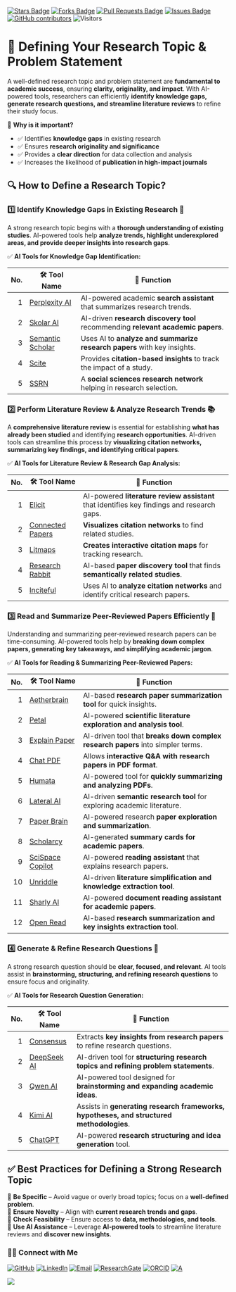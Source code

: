<a href="https://github.com/drshahizan/short-course/stargazers"><img src="https://img.shields.io/github/stars/drshahizan/short-course" alt="Stars Badge"/></a>
<a href="https://github.com/drshahizan/short-course/network/members"><img src="https://img.shields.io/github/forks/drshahizan/short-course" alt="Forks Badge"/></a>
<a href="https://github.com/drshahizan/short-course/pulls"><img src="https://img.shields.io/github/issues-pr/drshahizan/short-course" alt="Pull Requests Badge"/></a>
<a href="https://github.com/drshahizan/short-course"><img src="https://img.shields.io/github/issues/drshahizan/short-course" alt="Issues Badge"/></a>
<a href="https://github.com/drshahizan/short-course/graphs/contributors"><img alt="GitHub contributors" src="https://img.shields.io/github/contributors/drshahizan/short-course?color=2b9348"></a>
![Visitors](https://api.visitorbadge.io/api/visitors?path=https%3A%2F%2Fgithub.com%2Fdrshahizan%2Fshort-course&labelColor=%23d9e3f0&countColor=%23697689&style=flat)

# 🎯 **Defining Your Research Topic & Problem Statement**  

A well-defined research topic and problem statement are **fundamental to academic success**, ensuring **clarity, originality, and impact**. With AI-powered tools, researchers can efficiently **identify knowledge gaps, generate research questions, and streamline literature reviews** to refine their study focus.

📌 **Why is it important?**  
- ✅ Identifies **knowledge gaps** in existing research  
- ✅ Ensures **research originality and significance**  
- ✅ Provides a **clear direction** for data collection and analysis  
- ✅ Increases the likelihood of **publication in high-impact journals**  

## 🔍 **How to Define a Research Topic?**  

### **1️⃣ Identify Knowledge Gaps in Existing Research** 🔎  
A strong research topic begins with a **thorough understanding of existing studies**. AI-powered tools help **analyze trends, highlight underexplored areas, and provide deeper insights into research gaps**.  

✅ **AI Tools for Knowledge Gap Identification:**  

|  No. | 🛠 **Tool Name** | 📖 **Function** | 
| ---: | ---------------- | ------------------ | 
| 1 | [Perplexity AI](https://www.perplexity.ai/) | AI-powered academic **search assistant** that summarizes research trends. | 
| 2 | [Skolar AI](https://skolar.ai/) | AI-driven **research discovery tool** recommending **relevant academic papers**. | 
| 3 | [Semantic Scholar](https://www.semanticscholar.org/) | Uses AI to **analyze and summarize research papers** with key insights. | 
| 4 | [Scite](https://scite.ai/) | Provides **citation-based insights** to track the impact of a study. | 
| 5 | [SSRN](https://www.ssrn.com/index.cfm/en/) | A **social sciences research network** helping in research selection. | 


### **2️⃣ Perform Literature Review & Analyze Research Trends** 📚  
A **comprehensive literature review** is essential for establishing **what has already been studied** and identifying **research opportunities**. AI-driven tools can streamline this process by **visualizing citation networks, summarizing key findings, and identifying critical papers**.  

✅ **AI Tools for Literature Review & Research Gap Analysis:**  

| No. | 🛠 **Tool Name** | 📖 **Function** | 
| ---: | ---------------- | ------------------ | 
| 1 | [Elicit](https://elicit.org/) | AI-powered **literature review assistant** that identifies key findings and research gaps. | 
| 2 | [Connected Papers](https://www.connectedpapers.com/) | **Visualizes citation networks** to find related studies. | 
| 3 | [Litmaps](https://www.litmaps.com/) | **Creates interactive citation maps** for tracking research. | 
| 4 | [Research Rabbit](https://www.researchrabbit.ai/) | AI-based **paper discovery tool** that finds **semantically related studies**. | 
| 5 | [Inciteful](https://inciteful.xyz/) | Uses AI to **analyze citation networks** and identify critical research papers. | 

### **3️⃣ Read and Summarize Peer-Reviewed Papers Efficiently** 📑  
Understanding and summarizing peer-reviewed research papers can be time-consuming. AI-powered tools help by **breaking down complex papers, generating key takeaways, and simplifying academic jargon**.  

✅ **AI Tools for Reading & Summarizing Peer-Reviewed Papers:**  

| No. | 🛠 **Tool Name** | 📖 **Function** | 
| ---: | ---------------- | ------------------ | 
| 1 | [Aetherbrain](https://aetherbrain.ai/) | AI-based **research paper summarization tool** for quick insights. | 
| 2 | [Petal](https://www.petal.org/) | AI-powered **scientific literature exploration and analysis tool**. | 
| 3 | [Explain Paper](https://www.explainpaper.com/) | AI-driven tool that **breaks down complex research papers** into simpler terms. | 
| 4 | [Chat PDF](https://www.chatpdf.com/) | Allows **interactive Q&A with research papers in PDF format**. | 
| 5 | [Humata](https://www.humata.ai/) | AI-powered tool for **quickly summarizing and analyzing PDFs**. | 
| 6 | [Lateral AI](https://www.lateral.io/) | AI-driven **semantic research tool** for exploring academic literature. | 
| 7 | [Paper Brain](https://www.paperbrain.study/) | AI-powered research **paper exploration and summarization**. | 
| 8 | [Scholarcy](https://www.scholarcy.com/) | AI-generated **summary cards for academic papers**. | 
| 9 | [SciSpace Copilot](https://typeset.io/) | AI-powered **reading assistant** that explains research papers. | 
| 10 | [Unriddle](https://www.unriddle.ai/) | AI-driven **literature simplification and knowledge extraction tool**. | 
| 11 | [Sharly AI](https://www.sharly.ai/) | AI-powered **document reading assistant for academic papers**. | 
| 12 | [Open Read](https://www.openread.academy/) | AI-based **research summarization and key insights extraction tool**. | 


### **4️⃣ Generate & Refine Research Questions** 🧩  
A strong research question should be **clear, focused, and relevant**. AI tools assist in **brainstorming, structuring, and refining research questions** to ensure focus and originality.  

✅ **AI Tools for Research Question Generation:**  

| No. | 🛠 **Tool Name** | 📖 **Function** | 
| ---: | ---------------- | ------------------ | 
| 1 | [Consensus](https://consensus.app/) | Extracts **key insights from research papers** to refine research questions. | 
| 2 | [DeepSeek AI](https://deepseek.com/) | AI-driven tool for **structuring research topics and refining problem statements**. | 
| 3 | [Qwen AI](https://qwen.ai/) | AI-powered tool designed for **brainstorming and expanding academic ideas**. | 
| 4 | [Kimi AI](https://kimi.ai/) | Assists in **generating research frameworks, hypotheses, and structured methodologies**. | 
| 5 | [ChatGPT](https://openai.com/chatgpt/) | AI-powered **research structuring and idea generation** tool. | 

## ✅ **Best Practices for Defining a Strong Research Topic**  
📌 **Be Specific** – Avoid vague or overly broad topics; focus on a **well-defined problem**.  
📌 **Ensure Novelty** – Align with **current research trends and gaps**.  
📌 **Check Feasibility** – Ensure access to **data, methodologies, and tools**.  
📌 **Use AI Assistance** – Leverage **AI-powered tools** to streamline literature reviews and **discover new insights**.  

### 🙌🏻 Connect with Me
<p align="left">
    <a href="https://github.com/drshahizan" target="_blank"><img alt="GitHub" src="https://img.shields.io/badge/-@drshahizan-181717?style=flat-square&logo=GitHub&logoColor=white"></a>
    <a href="https://www.linkedin.com/in/drshahizan" target="_blank"><img alt="LinkedIn" src="https://img.shields.io/badge/-drshahizan-blue?style=flat-square&logo=Linkedin&logoColor=white&link=https://www.linkedin.com/in/drshahizan/"></a>
    <a href="mailto:shahizan@utm.my" target="_blank"><img alt="Email" src="https://img.shields.io/badge/-shahizan@utm.my-c14438?style=flat-square&logo=Gmail&logoColor=white&link=mailto:shahizan@utm.my.com"></a>
    <a href="https://www.researchgate.net/profile/Mohd-Othman-28" target="_blank"><img alt="ResearchGate" src="https://img.shields.io/badge/-ResearchGate-00CCBB?style=flat-square&logo=ResearchGate&logoColor=white"></a>
    <a href="https://orcid.org/0000-0003-4261-1873" target="_blank"><img alt="ORCID" src="https://img.shields.io/badge/-ORCID-A6CE39?style=flat-square&logo=ORCID&logoColor=white"></a> 
 <a href="https://visitorbadge.io/status?path=https%3A%2F%2Fgithub.com%2Fdrshahizan" target="_blank"><img alt="A" src="https://api.visitorbadge.io/api/visitors?path=https%3A%2F%2Fgithub.com%2Fdrshahizan&labelColor=%23697689&countColor=%23555555&style=plastic"></a>
 
![](https://hit.yhype.me/github/profile?user_id=81284918)
</p>
